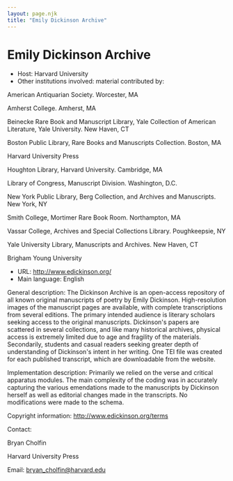 ```yaml
---
layout: page.njk
title: "Emily Dickinson Archive"
---
```

# Emily Dickinson Archive




* Host: Harvard University
* Other institutions involved:
 material contributed by:
 

 American Antiquarian Society. Worcester, MA
 

 Amherst College. Amherst, MA
 

 Beinecke Rare Book and Manuscript Library, Yale Collection
 of American Literature, Yale University. New Haven,
 CT
 

 Boston Public Library, Rare Books and Manuscripts
 Collection. Boston, MA
 

 Harvard University Press
 

 Houghton Library, Harvard University. Cambridge, MA
 

 Library of Congress, Manuscript Division. Washington,
 D.C.
 

 New York Public Library, Berg Collection, and Archives and
 Manuscripts. New York, NY
 

 Smith College, Mortimer Rare Book Room. Northampton,
 MA
 

 Vassar College, Archives and Special Collections Library.
 Poughkeepsie, NY
 

 Yale University Library, Manuscripts and Archives. New
 Haven, CT
 

 Brigham Young University
* URL: <http://www.edickinson.org/>
* Main language: English



General description: The Dickinson Archive is an
 open-access repository of all known original manuscripts of
 poetry by Emily Dickinson. High-resolution images of the
 manuscript pages are available, with complete
 transcriptions from several editions. The primary intended
 audience is literary scholars seeking access to the
 original manuscripts. Dickinson's papers are scattered in
 several collections, and like many historical archives,
 physical access is extremely limited due to age and
 fragility of the materials. Secondarily, students and
 casual readers seeking greater depth of understanding of
 Dickinson's intent in her writing. One TEI file was created
 for each published transcript, which are downloadable from
 the website.



Implementation description:
 Primarily we relied on the verse
 and critical apparatus modules. The main complexity of the
 coding was in accurately capturing the various emendations
 made to the manuscripts by Dickinson herself as well as
 editorial changes made in the transcripts. No modifications
 were made to the schema.



Copyright information: 
 http://www.edickinson.org/terms



Contact:
 



Bryan Cholfin


Harvard University Press



Email: [bryan\_cholfin@harvard.edu](mailto:bryan_cholfin@harvard.edu)





